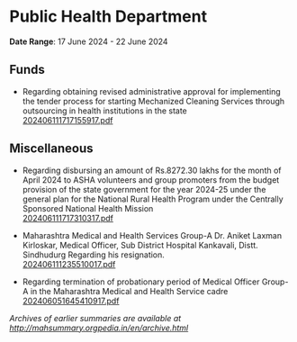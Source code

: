 # Public Health Department

**Date Range**: 17 June 2024 - 22 June 2024


## Funds
- Regarding obtaining revised administrative approval for implementing the tender process for starting Mechanized Cleaning Services through outsourcing in health institutions in the state\
  [202406111717155917.pdf](https://gr.maharashtra.gov.in/Site/Upload/Government%20Resolutions/English/202406111717155917.pdf)

## Miscellaneous
- Regarding disbursing an amount of Rs.8272.30 lakhs for the month of April 2024 to ASHA volunteers and group promoters from the budget provision of the state government for the year 2024-25 under the general plan for the National Rural Health Program under the Centrally Sponsored National Health Mission\
  [202406111717310317.pdf](https://gr.maharashtra.gov.in/Site/Upload/Government%20Resolutions/English/202406111717310317.pdf)

- Maharashtra Medical and Health Services Group-A   Dr. Aniket Laxman Kirloskar, Medical Officer, Sub District Hospital Kankavali, Distt. Sindhudurg  Regarding his resignation.\
  [202406111235510017.pdf](https://gr.maharashtra.gov.in/Site/Upload/Government%20Resolutions/English/202406111235510017.pdf)

- Regarding termination of probationary period of Medical Officer Group-A in the Maharashtra Medical and Health Service cadre\
  [202406051645410917.pdf](https://gr.maharashtra.gov.in/Site/Upload/Government%20Resolutions/English/202406051645410917.pdf)


*Archives of earlier summaries are available at http://mahsummary.orgpedia.in/en/archive.html*